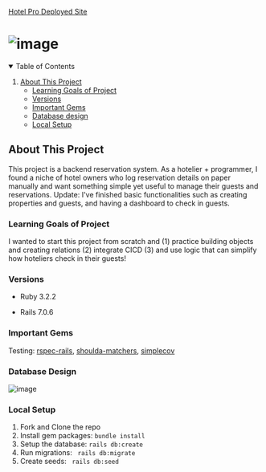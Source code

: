 <a href="https://hotelpro.fly.dev/" target="_blank">Hotel Pro Deployed Site</a>

# ![image](https://github.com/karanm645/HotelPro/assets/79548116/7975b5df-1584-4075-b328-609ef24aa2a8)


<details open="open">
  <summary>Table of Contents</summary>
  <ol>
    <li>
      <a href="#about-this-project">About This Project</a>
      <ul>
        <li>
          <a href="#learning-goals-of-project">Learning Goals of Project</a>
        </li>
      </ul>
      <ul>
        <li><a href="#versions">Versions</a></li>
      </ul>
      <ul>
        <li><a href="#important-gems">Important Gems</a></li>
      </ul>
      <ul>
        <li><a href="#database-design">Database design</a></li>
      </ul>
      <ul>
        <li><a href="#local-setup">Local Setup</a></li>
      </ul>
    </li>
  </ol>
</details>
 
## About This Project
This project is a backend reservation system. As a hotelier + programmer, I found a niche of hotel owners who log reservation details on paper manually and want something simple yet useful to manage their guests and reservations. Update: I've finished basic functionalities such as creating properties and guests, and having a dashboard to check in guests.
  
  
### Learning Goals of Project 
I wanted to start this project from scratch and (1) practice building objects and creating relations (2) integrate CICD (3) and use logic that can simplify how hoteliers check in their guests!

### Versions

- Ruby 3.2.2

- Rails 7.0.6

### Important Gems
Testing: [rspec-rails](https://github.com/rspec/rspec-rails), [shoulda-matchers](https://github.com/thoughtbot/shoulda-matchers), [simplecov](https://github.com/simplecov-ruby/simplecov)
 
### Database Design
![image](https://github.com/karanm645/HotelPro/assets/79548116/8e118797-12d7-44cc-97a6-e9f23e94af34)


### Local Setup

1. Fork and Clone the repo
2. Install gem packages: `bundle install`
3. Setup the database: `rails db:create`
4. Run migrations: ` rails db:migrate`
5. Create seeds: ` rails db:seed`
